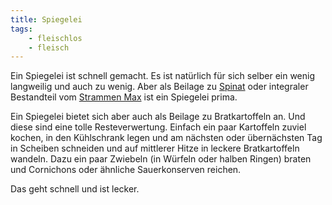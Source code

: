 ```yaml
---
title: Spiegelei
tags:
    - fleischlos
    - fleisch
---
```


Ein Spiegelei ist schnell gemacht. Es ist natürlich für sich selber ein wenig langweilig und auch zu wenig. Aber als Beilage zu [Spinat](../blubbspinat/) oder integraler Bestandteil vom [Strammen Max](../strammermax/) ist ein Spiegelei prima.

Ein Spiegelei bietet sich aber auch als Beilage zu Bratkartoffeln an. Und diese sind eine tolle Resteverwertung. Einfach ein paar Kartoffeln zuviel kochen, in den Kühlschrank legen und am nächsten oder übernächsten Tag in Scheiben schneiden und auf mittlerer Hitze in leckere Bratkartoffeln wandeln. Dazu ein paar Zwiebeln (in Würfeln oder halben Ringen) braten und Cornichons oder ähnliche Sauerkonserven reichen.

Das geht schnell und ist lecker.